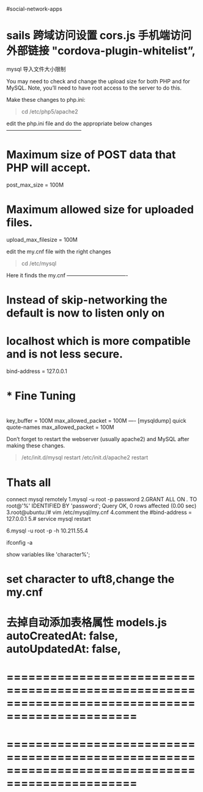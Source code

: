 #social-network-apps

sails 跨域访问设置 cors.js
手机端访问外部链接 "cordova-plugin-whitelist”,
================================================================================================
mysql 导入文件大小限制

You may need to check and change the upload size for both PHP and for MySQL.
Note, you’ll need to have root access to the server to do this.

Make these changes to php.ini:
>cd /etc/php5/apache2

edit the php.ini file and do the appropriate below changes
——————————————
# Maximum size of POST data that PHP will accept.
post_max_size = 100M

# Maximum allowed size for uploaded files.
upload_max_filesize = 100M

edit the my.cnf file with the right changes

>cd /etc/mysql

Here it finds the my.cnf
———————————-
# Instead of skip-networking the default is now to listen only on
# localhost which is more compatible and is not less secure.
bind-address	= 127.0.0.1
#
# * Fine Tuning
#
key_buffer	= 100M
max_allowed_packet	= 100M
—-
[mysqldump]
quick
quote-names
max_allowed_packet	= 100M

Don’t forget to restart the webserver (usually apache2) and MySQL after making these changes.

>/etc/init.d/mysql restart
>/etc/init.d/apache2 restart

Thats all
================================================================================================
connect mysql remotely
1.mysql -u root -p password
2.GRANT ALL ON *.* TO root@'%' IDENTIFIED BY 'password';
Query OK, 0 rows affected (0.00 sec)
3.root@ubuntu:/# vim /etc/mysql/my.cnf
4.comment the #bind-address           = 127.0.0.1
5.# service mysql restart

6.mysql -u root -p -h 10.211.55.4


ifconfig -a



show variables like 'character%';

set character to uft8,change the my.cnf
================================================================================================
去掉自动添加表格属性 models.js
  autoCreatedAt: false,
  autoUpdatedAt: false,
================================================================================================
================================================================================================
================================================================================================
================================================================================================
================================================================================================